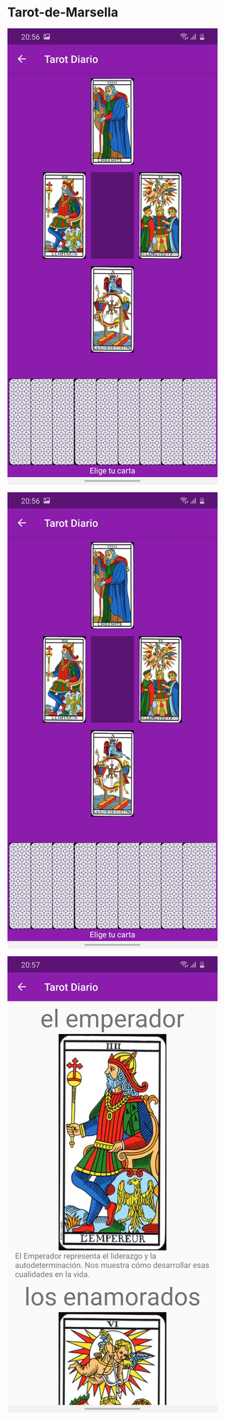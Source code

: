 # Tarot-de-Marsella
![](Screenshot_20200806-205651_Tarot%20de%20Marsella.jpg)

![](Screenshot_20200806-205651_Tarot%20de%20Marsella.jpg)

![](Screenshot_20200806-205712_Tarot%20de%20Marsella.jpg)
